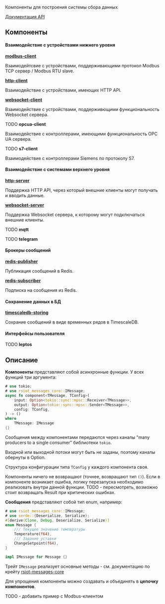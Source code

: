 Компоненты для построения системы сбора данных

[Документация API](https://docs.rs/rsiot/latest/)

## Компоненты

#### Взаимодействие с устройствами нижнего уровня

[**modbus-client**](https://docs.rs/rsiot-modbus-client/latest/)

Взаимодейтсвие с устройствами, поддерживающими протокол Modbus TCP сервер / Modbus RTU slave.

[**http-client**](https://docs.rs/rsiot-http-client/latest/)

Взаимодействие с устройствами, имеющих HTTP API.

[**websocket-client**](https://docs.rs/rsiot-websocket-client/latest/)

Взаимодействие с устройствами, поддерживющими функциональность Websocket сервера.

TODO **opcua-client**

Взаимодействие с контроллерами, имеющими функциональность OPC UA сервера.

TODO **s7-client**

Взаимодействие с контроллерами Siemens по протоколу S7.

#### Взаимодействие с системами верхнего уровня

[**http-server**](https://docs.rs/rsiot-http-server/latest/)

Поддержка HTTP API, через который внешние клиенты могут получать и вводить данные.

[**websocket-server**](https://docs.rs/rsiot-websocket-server/latest/)

Поддержка Websocket сервера, к которому могут подключаться внешние клиенты.

TODO **mqtt**

TODO **telegram**

#### Брокеры сообщений

[**redis-publisher**](https://docs.rs/rsiot-redis-publisher/latest/)

Публикация сообщений в Redis.

[**redis-subscriber**](https://docs.rs/rsiot-redis-subscriber/latest/)

Подписка на сообщения из Redis.

#### Сохранение данных в БД

[**timescaledb-storing**](https://docs.rs/rsiot-timescaledb-storing/latest)

Сохрание сообщений в виде временных рядов в TimescaleDB.

#### Интерфейсы пользователя

TODO **leptos**

## Описание

**Компоненты** представляют собой асинхронные функции. У всех функций три аргумента:

```rust
# use tokio;
# use rsiot_messages_core::IMessage;
async fn component<TMessage, TConfig>(
    input: Option<tokio::sync::mpsc::Receiver<TMessage>>,
    output: Option<tokio::sync::mpsc::Sender<TMessage>>,
    config: TConfig,
) -> ()
where
    TMessage: IMessage
{}
```

Сообщения между компонентами передаются через каналы "many producers to a single consumer" библиотеки `tokio`.

Входной или выходной потоки могут быть не заданы, поэтому каналы обернуты в Option.

Структура конфигурации типа `TConfig` у каждого компонента своя.

Компоненты ничего не возвращают (точнее, возвращают тип `()`). Если в компоненте возникает ошибка, логику перезапуска необходимо реализовать внутри данной функции.
TODO - пересмотреть, возможно стоит возвращать Result при критических ошибках.

**Сообщения** представляют собой тип enum, например:

```rust
# use rsiot_messages_core::IMessage;
# use serde::{Deserialize, Serialize};
#[derive(Clone, Debug, Deserialize, Serialize)]
enum Message {
    /// Текущее значение температуры
    Temperature(f64),
    /// Задание уставки
    ChangeSetpoint(f64),
}

impl IMessage for Message {}
```

Трейт `IMessage` реализует основные методы - см. документацию по крейту [rsiot-messages-core](https://docs.rs/rsiot-messages-core/latest)

Для упрощения компоненты можно создавать и объединять в **цепочку компонентов**.

TODO - добавить пример с Modbus-клиентом
